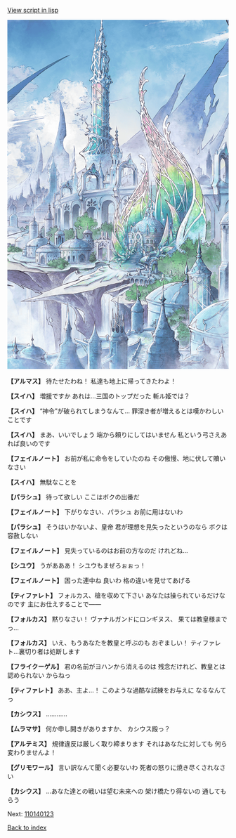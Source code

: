 [View script in lisp](../scripts/110140121.txt)

![fairy_world.png](../images/backgrounds/fairy_world.png)

**【アルマス】**
待たせたわね！
私達も地上に帰ってきたわよ！

**【スイハ】**
増援ですか
あれは…三国のトップだった
斬ル姫では？

**【スイハ】**
“神令”が破られてしまうなんて…
罪深き者が増えるとは嘆かわしい
ことです

**【スイハ】**
まあ、いいでしょう
端から頼りにしてはいません
私という弓さえあれば良いのです

**【フェイルノート】**
お前が私に命令をしていたのね
その傲慢、地に伏して贖いなさい

**【スイハ】**
無駄なことを

**【パラシュ】**
待って欲しい
ここはボクの出番だ

**【フェイルノート】**
下がりなさい、パラシュ
お前に用はないわ

**【パラシュ】**
そうはいかないよ、皇帝
君が理想を見失ったというのなら
ボクは容赦しない

**【フェイルノート】**
見失っているのはお前の方なのだ
けれどね…

**【シユウ】**
うがあああ！
シユウもまぜろぉぉっ！

**【フェイルノート】**
困った連中ね
良いわ
格の違いを見せてあげる

**【ティファレト】**
フォルカス、槍を収めて下さい
あなたは操られているだけなのです
主にお仕えすることで――

**【フォルカス】**
黙りなさい！
ヴァナルガンドにロンギヌス、
果ては教皇様までっ…

**【フォルカス】**
いえ、もうあなたを教皇と呼ぶのも
おぞましい！
ティファレト…裏切り者は処断します

**【フライクーゲル】**
君の名前がヨハンから消えるのは
残念だけれど、教皇とは認められない
からねっ

**【ティファレト】**
ああ、主よ…！
このような過酷な試練をお与えに
なるなんてっ

**【カシウス】**
…………

**【ムラマサ】**
何か申し開きがありますか、
カシウス殿っ？

**【アルテミス】**
規律違反は厳しく取り締まります
それはあなたに対しても
何ら変わりませんよ！

**【グリモワール】**
言い訳なんて聞く必要ないわ
死者の怒りに焼き尽くされなさい

**【カシウス】**
…あなた達との戦いは望む未来への
架け橋たり得ないの
通してもらう

Next: [110140123](110140123.md)

[Back to index](index.md)
